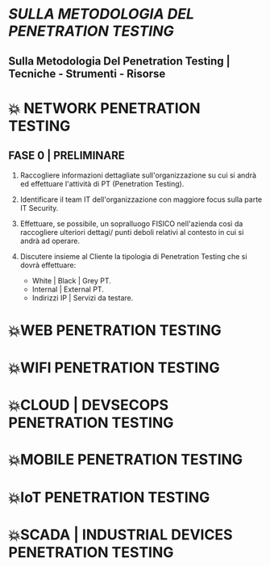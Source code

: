 # *SULLA METODOLOGIA DEL PENETRATION TESTING*

## Sulla Metodologia Del Penetration Testing | Tecniche - Strumenti - Risorse

# :boom: NETWORK PENETRATION TESTING 

## FASE 0 |  PRELIMINARE

1. Raccogliere informazioni dettagliate sull'organizzazione su cui si andrà ed effettuare l'attività di PT (Penetration Testing).
2. Identificare il team IT dell'organizzazione con maggiore focus sulla parte IT Security.
3. Effettuare, se possibile, un sopralluogo FISICO nell'azienda così da raccogliere ulteriori dettagi/ punti deboli relativi al contesto in cui si andrà ad operare.
4. Discutere insieme al Cliente la tipologia di Penetration Testing che si dovrà effettuare:

      - White | Black | Grey PT.
      - Internal | External PT.
      - Indirizzi IP | Servizi da testare.



# :boom:WEB PENETRATION TESTING 

# :boom:WIFI PENETRATION TESTING 

# :boom:CLOUD | DEVSECOPS PENETRATION TESTING 

# :boom:MOBILE PENETRATION TESTING 

# :boom:IoT PENETRATION TESTING 

# :boom:SCADA | INDUSTRIAL DEVICES PENETRATION TESTING 




